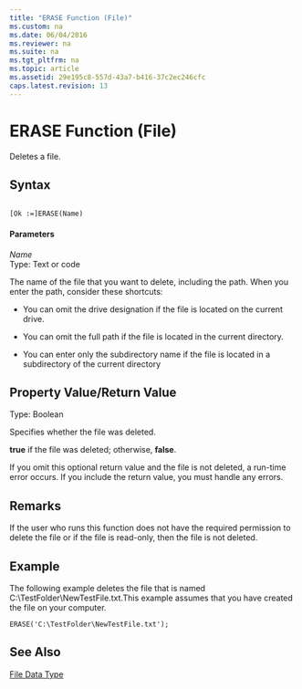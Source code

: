 ```yaml
---
title: "ERASE Function (File)"
ms.custom: na
ms.date: 06/04/2016
ms.reviewer: na
ms.suite: na
ms.tgt_pltfrm: na
ms.topic: article
ms.assetid: 29e195c8-557d-43a7-b416-37c2ec246cfc
caps.latest.revision: 13
---
```

# ERASE Function (File)
Deletes a file.  
  
## Syntax  
  
```  
  
[Ok :=]ERASE(Name)  
```  
  
#### Parameters  
 *Name*  
 Type: Text or code  
  
 The name of the file that you want to delete, including the path. When you enter the path, consider these shortcuts:  
  
-   You can omit the drive designation if the file is located on the current drive.  
  
-   You can omit the full path if the file is located in the current directory.  
  
-   You can enter only the subdirectory name if the file is located in a subdirectory of the current directory  
  
## Property Value\/Return Value  
 Type: Boolean  
  
 Specifies whether the file was deleted.  
  
 **true** if the file was deleted; otherwise, **false**.  
  
 If you omit this optional return value and the file is not deleted, a run\-time error occurs. If you include the return value, you must handle any errors.  
  
## Remarks  
 If the user who runs this function does not have the required permission to delete the file or if the file is read\-only, then the file is not deleted.  
  
## Example  
 The following example deletes the file that is named C:\\TestFolder\\NewTestFile.txt.This example assumes that you have created the file on your computer.  
  
```  
ERASE('C:\TestFolder\NewTestFile.txt');  
```  
  
## See Also  
 [File Data Type](../dynamics-nav/File-Data-Type.md)